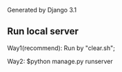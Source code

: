 Generated by Django 3.1

## Run local server

Way1(recommend): 
Run by "clear.sh";

Way2:
$python manage.py runserver
